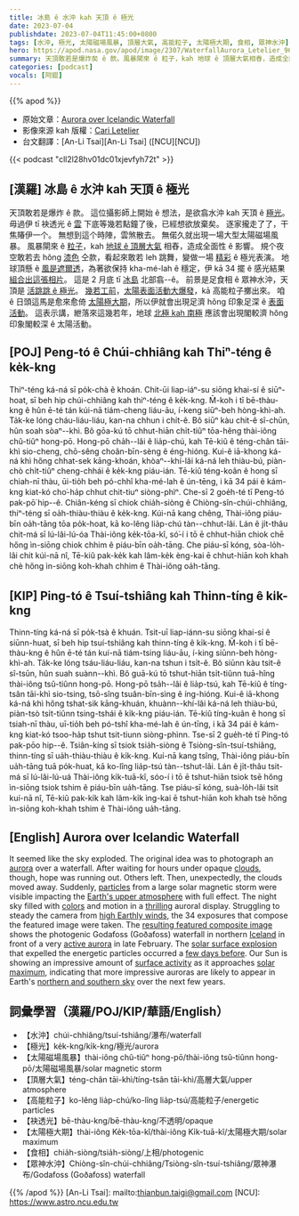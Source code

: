 ```yaml
---
title: 冰島 ê 水沖 kah 天頂 ê 極光
date: 2023-07-04
publishdate: 2023-07-04T11:45:00+0800
tags: [水沖, 極光, 太陽磁場風暴, 頂層大氣, 高能粒子, 太陽極大期, 食相, 眾神水沖]
hero: https://apod.nasa.gov/apod/image/2307/WaterfallAurora_Letelier_960.jpg
summary: 天頂敢若是爆炸矣 ê 款。風暴閘來 ê 粒子，kah 地球 ê 頂層大氣相舂，造成全面性 ê 影響。
categories: [podcast]
vocals: [阿錕]
---
```


{{% apod %}}

- 原始文章：[Aurora over Icelandic Waterfall](https://apod.nasa.gov/apod/ap230703.html)
- 影像來源 kah 版權：[Cari Letelier](https://www.instagram.com/cariletelier)
- 台文翻譯：[An-Li Tsai][An-Li Tsai] ([NCU][NCU])

{{< podcast "cll2l28hv01dc01xjevfyh72t" >}}

## [漢羅] 冰島 ê 水沖 kah 天頂 ê 極光
天頂敢若是爆炸 ê 款。
這位攝影師上開始 ê 想法，是欲翕水沖 kah 天頂 ê [極光][aurora]。
毋過伊 tī 袂透光 ê [雲][clouds] 下底等幾若點鐘了後，已經想欲放棄矣。
逐家攏走了了，干焦賰伊一个。
無想到這个時陣，雲煞散去。
無偌久就出現一場大型太陽磁場風暴。
風暴閘來 ê [粒子][particles]，kah [地球 ê 頂層大氣][Earth's upper atmosphere] 相舂，造成全面性 ê 影響。
規个夜空敢若去 hŏng [漆色][colors] 仝款，看起來敢若 leh 跳舞，變做一場 [精彩][thrilling] ê 極光表演。
地球頂懸 ê [風是遮爾透][high Earthly winds]，為著欲保持 kha-mé-lah ê 穩定，伊 kā 34 擺 ê 感光結果 [組合出這張相片][resulting featured composite image]。
這是 2 月底 tī [冰島][Iceland] 北部翕--ê。
前景是足食相 ê 眾神水沖，天頂是 [活跳跳 ê 極光][active aurora]。
[幾若工前][few days before]，[太陽表面活動大爆發][solar surface explosion]，kā 高能粒子擲出來。
咱 ê 日頭這馬是愈來愈倚 [太陽極大期][solar maximum]，所以伊就會出現足濟 hŏng 印象足深 ê [表面活動][surface activity]。
這表示講，紲落來這幾若年，地球 [北極 kah 南極][northern and southern sky] 應該會出現閣較濟 hŏng 印象閣較深 ê 太陽活動。


## [POJ] Peng-tó ê Chúi-chhiâng kah Thiⁿ-téng ê ke̍k-kng
Thiⁿ-téng ká-ná sī po̍k-chà ê khoán.
Chit-ūi liap-iáⁿ-su siōng khai-sí ê siūⁿ-hoat, sī beh hip chúi-chhiâng kah thiⁿ-téng ê ke̍k-kng.
M̄-koh i tī bē-thàu-kng ê hûn ē-té tán kúi-nā tiám-cheng liáu-āu, í-keng siūⁿ-beh hòng-khì-ah.
Ta̍k-ke lóng cháu-liáu-liáu, kan-na chhun i chi̍t-ê.
Bô siūⁿ kàu chit-ê sî-chūn, hûn soah sòaⁿ--khì.
Bô gōa-kú tō chhut-hiān chi̍t-tiûⁿ tōa-hêng thài-iông chû-tiûⁿ hong-pō.
Hong-pō cha̍h--lâi ê lia̍p-chú, kah Tē-kiû ê téng-chân tāi-khì sio-cheng, chō-sêng choân-bīn-sèng ê éng-hióng.
Kui-ê iā-khong ká-ná khì hőng chhat-sek kāng-khoán, khòaⁿ--khí-lâi ká-ná leh thiàu-bú, piàn-chò chi̍t-tiûⁿ cheng-chhái ê ke̍k-kng piáu-ián.
Tē-kiû téng-koân ê hong sī chiah-nī thàu, ūi-tio̍h beh pó-chhî kha-mé-lah ê ún-tēng, i kā 34 pái ê kám-kng kiat-kó cho͘-ha̍p chhut chit-tiuⁿ siòng-phìⁿ.
Che-sī 2 goe̍h-té tī Peng-tó pak-pō͘ hip--ê.
Chiân-kéng sī chiok chia̍h-siòng ê Chiòng-sîn-chúi-chhiâng, thiⁿ-téng sī oa̍h-thiàu-thiàu ê ke̍k-kng.
Kúi-nā kang chêng, Thài-iông piáu-bīn oa̍h-tāng tōa po̍k-hoat, kā ko-lêng lia̍p-chú tàn--chhut-lâi.
Lán ê ji̍t-thâu chit-má sī lú-lâi-lú-óa Thài-iông ke̍k-tōa-kî, só͘-í i tō ē chhut-hiān chiok chē hőng ìn-siōng chiok chhim ê piáu-bīn oa̍h-tāng.
Che piáu-sī kóng, sòa-lo̍h-lâi chit kúi-nā nî, Tē-kiû pak-ke̍k kah lâm-ke̍k èng-kai ē chhut-hiān koh khah chè hőng ìn-siōng koh-khah chhim ê Thài-iông oa̍h-tāng.

## [KIP] Ping-tó ê Tsuí-tshiâng kah Thinn-tíng ê ki̍k-kng
Thinn-tíng ká-ná sī po̍k-tsà ê khuán.
Tsit-uī liap-iánn-su siōng khai-sí ê siūnn-huat, sī beh hip tsuí-tshiâng kah thinn-tíng ê ki̍k-kng.
M̄-koh i tī bē-thàu-kng ê hûn ē-té tán kuí-nā tiám-tsing liáu-āu, í-king siūnn-beh hòng-khì-ah.
Ta̍k-ke lóng tsáu-liáu-liáu, kan-na tshun i tsi̍t-ê.
Bô siūnn kàu tsit-ê sî-tsūn, hûn suah suànn--khì.
Bô guā-kú tō tshut-hiān tsi̍t-tiûnn tuā-hîng thài-iông tsû-tiûnn hong-pō.
Hong-pō tsa̍h--lâi ê lia̍p-tsú, kah Tē-kiû ê tíng-tsân tāi-khì sio-tsing, tsō-sîng tsuân-bīn-sìng ê íng-hióng.
Kui-ê iā-khong ká-ná khì hőng tshat-sik kāng-khuán, khuànn--khí-lâi ká-ná leh thiàu-bú, piàn-tsò tsi̍t-tiûnn tsing-tshái ê ki̍k-kng piáu-ián.
Tē-kiû tíng-kuân ê hong sī tsiah-nī thàu, uī-tio̍h beh pó-tshî kha-mé-lah ê ún-tīng, i kā 34 pái ê kám-kng kiat-kó tsoo-ha̍p tshut tsit-tiunn siòng-phìnn.
Tse-sī 2 gue̍h-té tī Ping-tó pak-pōo hip--ê.
Tsiân-kíng sī tsiok tsia̍h-siòng ê Tsiòng-sîn-tsuí-tshiâng, thinn-tíng sī ua̍h-thiàu-thiàu ê ki̍k-kng.
Kuí-nā kang tsîng, Thài-iông piáu-bīn ua̍h-tāng tuā po̍k-huat, kā ko-lîng lia̍p-tsú tàn--tshut-lâi.
Lán ê ji̍t-thâu tsit-má sī lú-lâi-lú-uá Thài-iông ki̍k-tuā-kî, sóo-í i tō ē tshut-hiān tsiok tsē hőng ìn-siōng tsiok tshim ê piáu-bīn ua̍h-tāng.
Tse piáu-sī kóng, suà-lo̍h-lâi tsit kuí-nā nî, Tē-kiû pak-ki̍k kah lâm-ki̍k ìng-kai ē tshut-hiān koh khah tsè hőng ìn-siōng koh-khah tshim ê Thài-iông ua̍h-tāng.

## [English] Aurora over Icelandic Waterfall
It seemed like the sky exploded.
The original idea was to photograph an [aurora][aurora] over a waterfall.
After waiting for hours under opaque [clouds][clouds], though, hope was running out.
Others left.
Then, unexpectedly, the clouds moved away.
Suddenly, [particles][particles] from a large solar magnetic storm were visible impacting the [Earth's upper atmosphere][Earth's upper atmosphere] with full effect.
The night sky filled with [colors][colors] and motion in a [thrilling][thrilling] auroral display.
Struggling to steady the camera from [high Earthly winds][high Earthly winds], the 34 exposures that compose the featured image were taken.
The [resulting featured composite image][resulting featured composite image] shows the photogenic Godafoss (Goðafoss) waterfall in northern [Iceland][Iceland] in front of a very [active aurora][active aurora] in late February.
The [solar surface explosion][solar surface explosion] that expelled the energetic particles occurred a [few days before][few days before].
Our Sun is showing an impressive amount of [surface activity][surface activity] as it approaches [solar maximum][solar maximum], indicating that more impressive auroras are likely to appear in Earth's [northern and southern sky][northern and southern sky] over the next few years.

## 詞彙學習（漢羅/POJ/KIP/華語/English）
- 【水沖】chúi-chhiâng/tsuí-tshiâng/瀑布/waterfall
- 【極光】ke̍k-kng/ki̍k-kng/極光/aurora
- 【太陽磁場風暴】thài-iông chû-tiûⁿ hong-pō/thài-iông tsû-tiûnn hong-pō/太陽磁場風暴/solar magnetic storm
- 【頂層大氣】téng-chân tāi-khì/tíng-tsân tāi-khì/高層大氣/upper atmosphere
- 【高能粒子】ko-lêng lia̍p-chú/ko-lîng lia̍p-tsú/高能粒子/energetic particles
- 【袂透光】bē-thàu-kng/bē-thàu-kng/不透明/opaque
- 【太陽極大期】thài-iông Ke̍k-tōa-kî/thài-iông Ki̍k-tuā-kî/太陽極大期/solar maximum
- 【食相】chia̍h-siòng/tsia̍h-siòng/上相/photogenic
- 【眾神水沖】Chiòng-sîn-chúi-chhiâng/Tsiòng-sîn-tsuí-tshiâng/眾神瀑布/Godafoss (Goðafoss) waterfall

{{% /apod %}}
[An-Li Tsai]: mailto:thianbun.taigi@gmail.com
[NCU]: https://www.astro.ncu.edu.tw

[copyright]: https://apod.nasa.gov/apod/fap/lib/about_apod.html#srapply
[License]: https://creativecommons.org/licenses/by/2.0/

[aurora]:https://spaceplace.nasa.gov/aurora/en/
[clouds]:https://www.nasa.gov/audience/forstudents/5-8/features/nasa-knows/what-are-clouds-58.html
[particles]:https://annex.exploratorium.edu/learning_studio/auroras/happen.html
[Earth's upper atmosphere]:https://www.nasa.gov/mission_pages/sunearth/science/atmosphere-layers2.html
[colors]:https://apod.nasa.gov/apod/ap170306.html
[thrilling]:https://www.petsworld.in/blog/wp-content/uploads/2015/09/Happy_Cat_Smiling.jpg
[high Earthly winds]:https://youtu.be/rKUipxR3bDc
[resulting featured composite image]:https://www.instagram.com/p/Cto7pd9O_oD/
[Iceland]:https://en.wikipedia.org/wiki/Iceland
[active aurora]:https://apod.nasa.gov/apod/ap130517.html
[solar surface explosion]:https://apod.nasa.gov/apod/ap190526.html
[few days before]:https://spaceweather.com/archive.php?day=25&month=02&year=2023&view=view
[surface activity]:https://apod.nasa.gov/apod/ap141022.html
[solar maximum]:https://en.wikipedia.org/wiki/Solar_maximum
[northern and southern sky]:http://ffden-2.phys.uaf.edu/211.fall2000.web.projects/Christina%20Shaw/WhereCanSee.html
